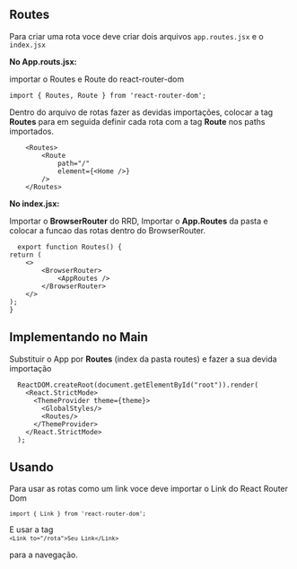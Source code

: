 ## Routes

Para criar uma rota voce deve criar dois arquivos <code>app.routes.jsx</code> e o <code>index.jsx</code>

**No App.routs.jsx:**

importar o Routes e Route do react-router-dom

<code>import { Routes, Route } from 'react-router-dom';</code>

Dentro do arquivo de rotas fazer as devidas importações, colocar a tag **Routes** para em seguida definir cada rota com a tag **Route** nos paths importados.

      	<Routes>
			<Route
				path="/"
				element={<Home />}
			/>
		</Routes>


**No index.jsx:**


Importar o **BrowserRouter** do RRD, Importar o **App.Routes** da pasta
e colocar a funcao das rotas dentro do BrowserRouter.

      export function Routes() {
	return (
		<>
			<BrowserRouter>
				<AppRoutes />
			</BrowserRouter>
		</>
	);
    }

## Implementando no Main

Substituir o App por **Routes** (index da pasta routes) e fazer a sua devida importação


      
      ReactDOM.createRoot(document.getElementById("root")).render(
        <React.StrictMode>
          <ThemeProvider theme={theme}>
            <GlobalStyles/>
            <Routes/>
          </ThemeProvider>
        </React.StrictMode>
      );


## Usando

Para usar as rotas como um link  voce deve importar o Link do React Router Dom 

<code>`import { Link } from 'react-router-dom';`</code>

E usar a tag <code> `<Link to="/rota">Seu Link</Link>` </code>

para a navegação.
